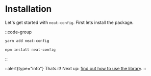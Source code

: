 # Installation

Let's get started with `neat-config`. First lets install the package.

::code-group
  ```bash [Yarn]
  yarn add neat-config
  ```
  ```bash [NPM]
  npm install neat-config
  ```
::

::alert{type="info"}
Thats it! Next up: [find out how to use the library](/guide/usage).
::
